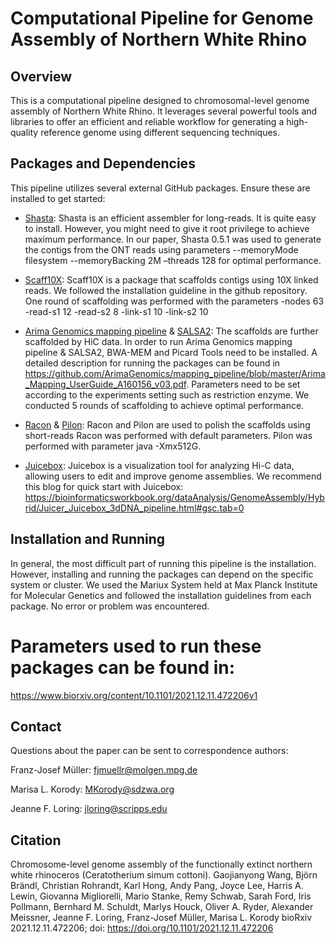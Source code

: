 # Computational Pipeline for Genome Assembly of Northern White Rhino

## Overview

This is a computational pipeline designed to chromosomal-level genome assembly of Northern White Rhino. It leverages several powerful tools and libraries to offer an efficient and reliable workflow for generating a high-quality reference genome using different sequencing techniques.

## Packages and Dependencies

This pipeline utilizes several external GitHub packages. Ensure these are installed to get started:

- [Shasta](https://github.com/chanzuckerberg/shasta): Shasta is an efficient assembler for long-reads. It is quite easy to install. However, you might need to give it root privilege to achieve maximum performance.
In our paper, Shasta 0.5.1 was used to generate the contigs from the ONT reads using parameters --memoryMode filesystem --memoryBacking 2M –threads 128 for optimal performance.

- [Scaff10X](https://github.com/wtsi-hpag/Scaff10X): Scaff10X is a package that scaffolds contigs using 10X linked reads. We followed the installation guideline in the github repository.
One round of scaffolding was performed with the parameters -nodes 63 -read-s1 12 -read-s2 8 -link-s1 10 -link-s2 10

- [Arima Genomics mapping pipeline](https://github.com/ArimaGenomics/mapping_pipeline) & [SALSA2](https://github.com/marbl/SALSA): The scaffolds are further scaffolded by HiC data.
In order to run Arima Genomics mapping pipeline & SALSA2, BWA-MEM and Picard Tools need to be installed. A detailed description for running the packages can be found in https://github.com/ArimaGenomics/mapping_pipeline/blob/master/Arima_Mapping_UserGuide_A160156_v03.pdf. Parameters need to be set according to the experiments setting such as restriction enzyme. 
We conducted 5 rounds of scaffolding to achieve optimal performance.

- [Racon](https://github.com/isovic/racon) & [Pilon](https://github.com/broadinstitute/pilon): Racon and Pilon are used to polish the scaffolds using short-reads
Racon was performed with default parameters.
Pilon was performed with parameter java -Xmx512G.

- [Juicebox](https://github.com/aidenlab/Juicebox): Juicebox is a visualization tool for analyzing Hi-C data, allowing users to edit and improve genome assemblies.
We recommend this blog for quick start with Juicebox: https://bioinformaticsworkbook.org/dataAnalysis/GenomeAssembly/Hybrid/Juicer_Juicebox_3dDNA_pipeline.html#gsc.tab=0

## Installation and Running

In general, the most difficult part of running this pipeline is the installation. However, installing and running the packages can depend on the specific system or cluster. We used the Mariux System held at Max Planck Institute for Molecular Genetics and followed the installation guidelines from each package. No error or problem was encountered.


# Parameters used to run these packages can be found in:
https://www.biorxiv.org/content/10.1101/2021.12.11.472206v1

## Contact

Questions about the paper can be sent to correspondence authors: 

Franz-Josef Müller: fjmuellr@molgen.mpg.de

Marisa L. Korody: MKorody@sdzwa.org

Jeanne F. Loring: jloring@scripps.edu


## Citation

Chromosome-level genome assembly of the functionally extinct northern white rhinoceros (Ceratotherium simum cottoni). Gaojianyong Wang, Björn Brändl, Christian Rohrandt, Karl Hong, Andy Pang, Joyce Lee, Harris A. Lewin, Giovanna Migliorelli, Mario Stanke, Remy Schwab, Sarah Ford, Iris Pollmann, Bernhard M. Schuldt, Marlys Houck, Oliver A. Ryder, Alexander Meissner, Jeanne F. Loring, Franz-Josef Müller, Marisa L. Korody
bioRxiv 2021.12.11.472206; doi: https://doi.org/10.1101/2021.12.11.472206
